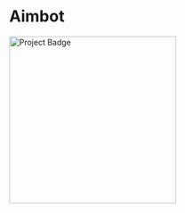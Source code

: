 # Aimbot

<img src="https://ci.appveyor.com/api/projects/status/bx0u2051l38qx4dj/branch/master?svg=true" alt="Project Badge" width="300">
